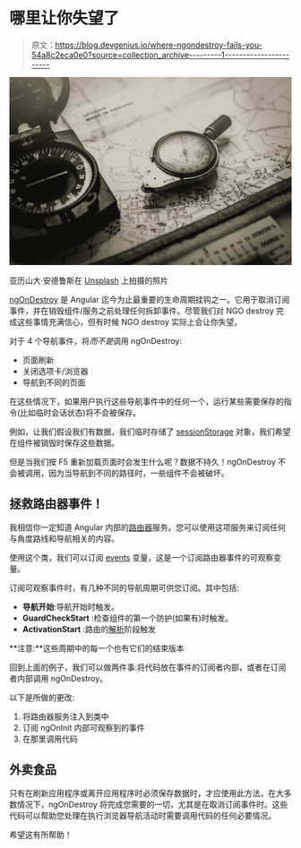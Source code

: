 # 哪里让你失望了

> 原文：<https://blog.devgenius.io/where-ngondestroy-fails-you-54a8c2eca0e0?source=collection_archive---------1----------------------->

![](img/13c19d3a01a89f3517b76f92b25548ee.png)

亚历山大·安德鲁斯在 [Unsplash](/s/photos/navigation?utm_source=unsplash&utm_medium=referral&utm_content=creditCopyText) 上拍摄的照片

[ngOnDestroy](https://angular.io/api/core/OnDestroy) 是 Angular 迄今为止最重要的生命周期挂钩之一。它用于取消订阅事件，并在销毁组件/服务之前处理任何拆卸事件。尽管我们对 NGO destroy 完成这些事情充满信心，但有时候 NGO destroy 实际上会让你失望。

对于 4 个导航事件，将*而不是*调用 ngOnDestroy:

*   页面刷新
*   关闭选项卡/浏览器
*   导航到不同的页面

在这些情况下，如果用户执行这些导航事件中的任何一个，运行某些需要保存的指令(比如临时会话状态)将不会被保存。

例如，让我们假设我们有数据，我们临时存储了 [sessionStorage](https://developer.mozilla.org/en-US/docs/Web/API/Window/sessionStorage) 对象，我们希望在组件被销毁时保存这些数据。

但是当我们按 F5 重新加载页面时会发生什么呢？数据不持久！ngOnDestroy 不会被调用，因为当导航到不同的路径时，一些组件不会被破坏。

## 拯救路由器事件！

我相信你一定知道 Angular 内部的[路由器](https://angular.io/api/router/Router#events)服务。您可以使用这项服务来订阅任何与角度路线和导航相关的内容。

使用这个类，我们可以订阅 [events](https://angular.io/api/router/Router#events) 变量，这是一个订阅路由器事件的可观察变量。

订阅可观察事件时，有几种不同的导航周期可供您订阅。其中包括:

*   **导航开始**:导航开始时触发。
*   **GuardCheckStart** :检查组件的第一个防护(如果有)时触发。
*   **ActivationStart** :路由的[解析](https://angular.io/api/router/Resolve)阶段触发

**注意:**这些周期中的每一个也有它们的结束版本

回到上面的例子，我们可以做两件事:将代码放在事件的订阅者内部，或者在订阅者内部调用 ngOnDestroy。

以下是所做的更改:

1.  将路由器服务注入到类中
2.  订阅 ngOnInit 内部可观察到的事件
3.  在那里调用代码

## 外卖食品

只有在刷新应用程序或离开应用程序时必须保存数据时，才应使用此方法。在大多数情况下，ngOnDestroy 将完成您需要的一切，尤其是在取消订阅事件时。这些代码可以帮助您处理在执行浏览器导航活动时需要调用代码的任何必要情况。

希望这有所帮助！